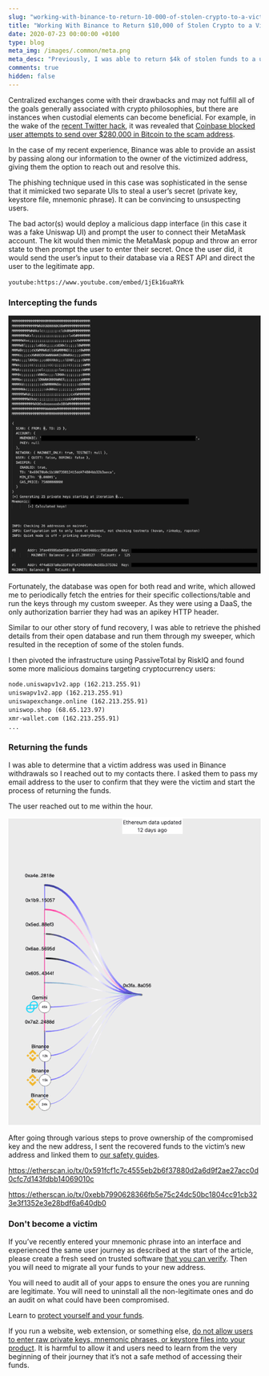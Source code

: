 ```yaml
---
slug: "working-with-binance-to-return-10-000-of-stolen-crypto-to-a-victim"
title: "Working With Binance to Return $10,000 of Stolen Crypto to a Victim"
date: 2020-07-23 00:00:00 +0100
type: blog
meta_img: /images/.common/meta.png
meta_desc: "Previously, I was able to return $4k of stolen funds to a user. I recently made another recovery to the tune of over $10k."
comments: true
hidden: false
---
```


Centralized exchanges come with their drawbacks and may not fulfill all of the goals generally associated with crypto philosophies, but there are instances when custodial elements can become beneficial. For example, in the wake of the [recent Twitter hack](/the-twitterhack-postmortem), it was revealed that [Coinbase blocked user attempts to send over $280,000 in Bitcoin to the scam address](https://www.theverge.com/2020/7/20/21331499/coinbase-twitter-hack-elon-musk-bill-gates-joe-biden-bitcoin-scam).

In the case of my recent experience, Binance was able to provide an assist by passing along our information to the owner of the victimized address, giving them the option to reach out and resolve this.

The phishing technique used in this case was sophisticated in the sense that it mimicked two separate UIs to steal a user’s secret (private key, keystore file, mnemonic phrase). It can be convincing to unsuspecting users.

The bad actor(s) would deploy a malicious dapp interface (in this case it was a fake Uniswap UI) and prompt the user to connect their MetaMask account. The kit would then mimic the MetaMask popup and throw an error state to then prompt the user to enter their secret. Once the user did, it would send the user’s input to their database via a REST API and direct the user to the legitimate app.

`youtube:https://www.youtube.com/embed/1jEk16uaRYk`

### Intercepting the funds

![My Sweeper Running](./images/working-with-binance-to-return-10-000-of-stolen-crypto-to-a-victim/1.png)

Fortunately, the database was open for both read and write, which allowed me to periodically fetch the entries for their specific collections/table and run the keys through my custom sweeper. As they were using a DaaS, the only authorization barrier they had was an apikey HTTP header.

Similar to our other story of fund recovery, I was able to retrieve the phished details from their open database and run them through my sweeper, which resulted in the reception of some of the stolen funds.

I then pivoted the infrastructure using PassiveTotal by RiskIQ and found some more malicious domains targeting cryptocurrency users:

```txt
node.uniswapv1v2.app (162.213.255.91)
uniswapv1v2.app (162.213.255.91)
uniswapexchange.online (162.213.255.91)
uniswop.shop (68.65.123.97)
xmr-wallet.com (162.213.255.91)
...
```

### Returning the funds

I was able to determine that a victim address was used in Binance withdrawals so I reached out to my contacts there. I asked them to pass my email address to the user to confirm that they were the victim and start the process of returning the funds.

The user reached out to me within the hour.

![Breadcrumbs Investigation Tool of the Compromised Address](./images/working-with-binance-to-return-10-000-of-stolen-crypto-to-a-victim/2.png)

After going through various steps to prove ownership of the compromised key and the new address, I sent the recovered funds to the victim’s new address and linked them to [our safety guides](https://support.mycrypto.com/staying-safe).

https://etherscan.io/tx/0x591fcf1c7c4555eb2b6f37880d2a6d9f2ae27acc0d0cfc7d143fdbb14069010c

https://etherscan.io/tx/0xebb7990628366fb5e75c24dc50bc1804cc91cb323e3f1352e3e28bdf6a640db0

### Don't become a victim

If you’ve recently entered your mnemonic phrase into an interface and experienced the same user journey as described at the start of the article, please create a fresh seed on trusted software [that you can verify](https://support.mycrypto.com/staying-safe/verifying-authenticity-of-desktop-app). Then you will need to migrate all your funds to your new address.

You will need to audit all of your apps to ensure the ones you are running are legitimate. You will need to uninstall all the non-legitimate ones and do an audit on what could have been compromised.

Learn to [protect yourself and your funds](https://support.mycrypto.com/staying-safe/protecting-yourself-and-your-funds).

If you run a website, web extension, or something else, [do not allow users to enter raw private keys, mnemonic phrases, or keystore files into your product](https://medium.com/mycrypto/private-keys-websites-aa85b42113a0). It is harmful to allow it and users need to learn from the very beginning of their journey that it’s not a safe method of accessing their funds.
